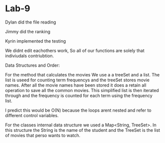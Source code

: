 # Lab-9

Dylan did the file reading



Jimmy did the ranking




Kyrin implemented the testing

We didnt edit eachothers work, So all of our functions are solely that indiviudals contriubtion.

Data Structures and Order:

For the method that calculates the movies We use a a treeSet and a list. The list is useed for counting term frequencys and the treeSet stores movie names. After all the
movie names have been stored it does a retain all operation to save all the common movies. This simplified list is then iterated through and the frequency is counted for
each term using the frequency list. 

I predict this would be O(N) because the loops arent nested and refer to different control variables.

For the classes internal data structure we used a Map<String, TreeSet<String>>. In this structure the String is the name of the student and the TreeSet<String> is
the list of movies that perso wants to watch.


